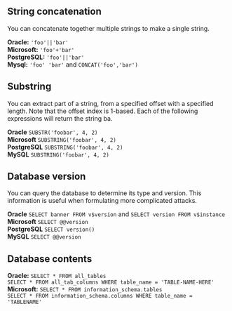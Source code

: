 ## String concatenation
You can concatenate together multiple strings to make a single string.

**Oracle:** `'foo'||'bar'`<br>
**Microsoft:** `'foo'+'bar'`<br>
**PostgreSQL:**  `'foo'||'bar'`<br>
**Mysql:** `'foo' 'bar'` and `CONCAT('foo','bar')` <br>

## Substring
You can extract part of a string, from a specified offset with a specified length. Note that the offset index is 1-based. 
Each of the following expressions will return the string ba.

**Oracle**	`SUBSTR('foobar', 4, 2)`<br>
**Microsoft** `SUBSTRING('foobar', 4, 2)`<br>
**PostgreSQL**	`SUBSTRING('foobar', 4, 2)`<br>
**MySQL**	`SUBSTRING('foobar', 4, 2)`<br>

## Database version
You can query the database to determine its type and version. This information is useful when formulating more complicated attacks.

**Oracle**	`SELECT banner FROM v$version` and `SELECT version FROM v$instance`<br>
**Microsoft**	`SELECT @@version`<br>
**PostgreSQL**	`SELECT version()`<br>
**MySQL**	`SELECT @@version`<br>

## Database contents

**Oracle:**	`SELECT * FROM all_tables`<br>`SELECT * FROM all_tab_columns WHERE table_name = 'TABLE-NAME-HERE'`<br>
**Microsoft:** `SELECT * FROM information_schema.tables`<br>
`SELECT * FROM information_schema.columns WHERE table_name = 'TABLENAME'`<br>
